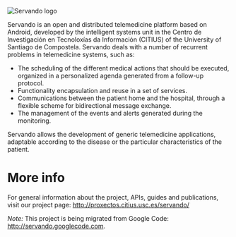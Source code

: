 ![Servando logo](http://proxectos.citius.usc.es/servando/wp-content/images/servando_platform_logo.png)

Servando is an open and distributed telemedicine platform based on Android, developed by the intelligent systems unit in the Centro de Investigación en Tecnoloxías da Información (CITIUS) of the University of Santiago de Compostela.
Servando deals with a number of recurrent problems in telemedicine systems, such as:
- The scheduling of the different medical actions that should be executed, organized in a personalized agenda generated from a follow-up protocol.
- Functionality encapsulation and reuse in a set of services.
- Communications between the patient home and the hospital, through a flexible scheme for bidirectional message exchange.
- The management of the events and alerts generated during the monitoring.

Servando allows the development of generic telemedicine applications, adaptable according to the disease or the particular characteristics of the patient.

More info
==============================
For general information about the project, APIs, guides and publications, visit our project page: http://proxectos.citius.usc.es/servando/

*Note:* This project is being migrated from Google Code: http://servando.googlecode.com.
